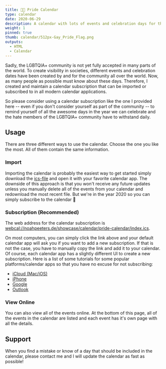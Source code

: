 ```yaml
---
title: 🏳️‍🌈 Pride Calendar
type: calendar
date: 2020-06-29
description: A calendar with lots of events and celebration days for the LGBTQIA+ community.
weight: 1
pinned: true
thumb: calendar/512px-Gay_Pride_Flag.png
outputs:
  - HTML
  - Calendar
---
```


Sadly, the LGBTQIA+ community is not yet fully accepted in many parts of the world. To create visibility in societies, different events and celebration dates have been created by and for the community all over the world.
Now, as many people as possible must know about these days. Therefore, I created and maintain a calendar subscription that can be imported or subscribed to in all modern calendar applications.

So please consider using a calendar subscription like the one I provided here -- even if you don't consider yourself as part of the community -- to remind yourself of all the awesome days in the year we can celebrate and the hate members of the LGBTQIA+ community have to withstand daily.

## Usage

There are three different ways to use the calendar. Choose the one you like the most. All of them contain the same information.

### Import

Importing the calendar is probably the easiest way to get started simply download the [ics-file](https://noahpeeters.de/showcase/calendar/pride-calendar/index.ics) and open it with your favorite calendar app. The downside of this approach is that you won't receive any future updates unless you manually delete all of the events from your calendar and redownload the most recent file. But we're in the year 2020 so you can simply subscribe to the calendar :tada:

### Subscription (Recommended)

The web address for the calendar subscription is [webcal://noahpeeters.de/showcase/calendar/pride-calendar/index.ics](webcal://noahpeeters.de/showcase/calendar/pride-calendar/index.ics).

On most computers, you can simply click the link above and your default calendar app will ask you if you want to add a new subscription. If that is not the case, you have to manually copy the link and add it to your calendar. Of course, each calendar app has a slightly different UI to create a new subscription. Here is a list of some tutorials for some popular platforms/calendar apps so that you have no excuse for not subscribing:
 - [iCloud (Mac/iOS)](https://support.apple.com/en-us/HT202361)
 - [iPhone](https://www.macrumors.com/how-to/subscribe-to-calendars-on-iphone-ipad/)
 - [Google](https://support.google.com/calendar/answer/37100?co=GENIE.Platform%3DDesktop&hl=en)
 - [Outlook](https://support.microsoft.com/en-us/office/import-or-subscribe-to-a-calendar-in-outlook-com-cff1429c-5af6-41ec-a5b4-74f2c278e98c)

### View Online

You can also view all of the events online. At the bottom of this page, all of the events in the calendar are listed and each event has it's own page with all the details.

## Support

When you find a mistake or know of a day that should be included in the calendar, please contact me and I will update the calendar as fast as possible!
